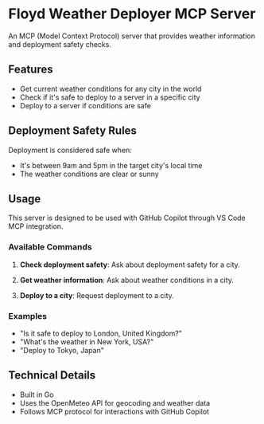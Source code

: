 # Floyd Weather Deployer MCP Server

An MCP (Model Context Protocol) server that provides weather information and deployment safety checks.

## Features

- Get current weather conditions for any city in the world
- Check if it's safe to deploy to a server in a specific city
- Deploy to a server if conditions are safe

## Deployment Safety Rules

Deployment is considered safe when:
- It's between 9am and 5pm in the target city's local time
- The weather conditions are clear or sunny

## Usage

This server is designed to be used with GitHub Copilot through VS Code MCP integration.

### Available Commands

1. **Check deployment safety**:
   Ask about deployment safety for a city.

2. **Get weather information**:
   Ask about weather conditions in a city.

3. **Deploy to a city**:
   Request deployment to a city.

### Examples

- "Is it safe to deploy to London, United Kingdom?"
- "What's the weather in New York, USA?"
- "Deploy to Tokyo, Japan"

## Technical Details

- Built in Go
- Uses the OpenMeteo API for geocoding and weather data
- Follows MCP protocol for interactions with GitHub Copilot
